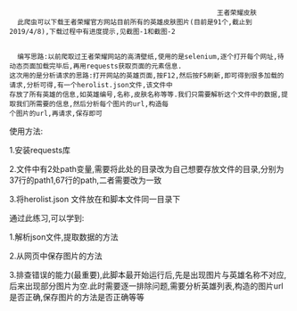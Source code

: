                                                         王者荣耀皮肤
      此爬虫可以下载王者荣耀官方网站目前所有的英雄皮肤图片(目前是91个,截止到2019/4/8),下载过程中有进度提示,见截图-1和截图-2
  
  
      编写思路:以前爬取过王者荣耀网站的高清壁纸,使用的是selenium,逐个打开每个网址,待动态页面加载完毕后,再用requests获取页面的元素信息. 
    这次用的是分析请求的思路:打开网站的英雄页面,按F12,然后按F5刷新,即可得到很多加载的请求,分析可得,有一个herolist.json文件,该文件中
    存放了所有英雄的信息,如英雄编号,名称,皮肤名称等等.我们只需要解析这个文件中的数据,提取我们所需要的信息,然后分析每个图片的url,构造每
    个图片的url,再请求,保存即可
 
   使用方法: 
   
   
   1.安装requests库 
   
   2.文件中有2处path变量,需要将此处的目录改为自己想要存放文件的目录,分别为37行的path1,67行的path,二者需要改为一致
   
   3.将herolist.json 文件放在和脚本文件同一目录下
   
   通过此练习,可以学到:
   
   
   1.解析json文件,提取数据的方法
   
   
   2.从网页中保存图片的方法


   3.排查错误的能力(最重要),此脚本最开始运行后,先是出现图片与英雄名称不对应,后来出现部分图片为空.此时需要逐一排除问题,需要分析英雄列表,构造的图片url是否正确,保存图片的方法是否正确等等
